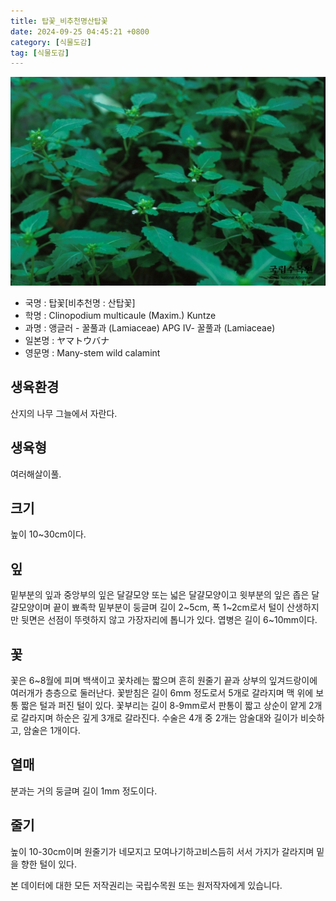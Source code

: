 ```yaml
---
title: 탑꽃_비추천명산탑꽃
date: 2024-09-25 04:45:21 +0800
category: [식물도감]
tag: [식물도감]
---
```




![탑꽃[비추천명 : 산탑꽃]](/assets/img/fileUpload/plants/basic/Labiatae/Clinopodium/15926/15926_1_th2.jpg)
- 국명 : 탑꽃[비추천명 : 산탑꽃]
- 학명 : Clinopodium multicaule (Maxim.) Kuntze
- 과명 : 앵글러 - 꿀풀과 (Lamiaceae) APG Ⅳ- 꿀풀과 (Lamiaceae)
- 일본명 : ヤマトウバナ
- 영문명 : Many-stem wild calamint


## 생육환경
산지의 나무 그늘에서 자란다.
## 생육형
여러해살이풀.
## 크기
높이 10~30cm이다.
## 잎
밑부분의 잎과 중앙부의 잎은 달걀모양 또는 넓은 달걀모양이고 윗부분의 잎은 좁은 달걀모양이며 끝이 뾰족학 밑부분이 둥글며 길이 2~5cm, 폭 1~2cm로서 털이 산생하지만 뒷면은 선점이 뚜렷하지 않고 가장자리에 톱니가 있다. 엽병은 길이 6~10mm이다.
## 꽃
꽃은 6~8월에 피며 백색이고 꽃차례는 짧으며 흔히 원줄기 끝과 상부의 잎겨드랑이에 여러개가 층층으로 둘러난다. 꽃받침은 길이 6mm 정도로서 5개로 갈라지며 맥 위에 보통 짧은 털과 퍼진 털이 있다. 꽃부리는 길이 8-9mm로서 판통이 짧고 상순이 얕게 2개로 갈라지며 하순은 깊게 3개로 갈라진다. 수술은 4개 중 2개는 암술대와 길이가 비슷하고, 암술은 1개이다.
## 열매
분과는 거의 둥글며 길이 1mm 정도이다.
## 줄기
높이 10-30cm이며 원줄기가 네모지고 모여나기하고비스듬히 서서 가지가 갈라지며 밑을 향한 털이 있다.






본 데이터에 대한 모든 저작권리는 국립수목원 또는 원저작자에게 있습니다.
